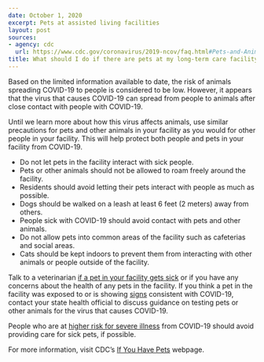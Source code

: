 ```yaml
---
date: October 1, 2020
excerpt: Pets at assisted living facilities
layout: post
sources:
- agency: cdc
  url: https://www.cdc.gov/coronavirus/2019-ncov/faq.html#Pets-and-Animals
title: What should I do if there are pets at my long-term care facility or assisted living facility?
---
```


Based on the limited information available to date, the risk of animals spreading COVID-19 to people is considered to be low. However, it appears that the virus that causes COVID-19 can spread from people to animals after close contact with people with COVID-19.

Until we learn more about how this virus affects animals, use similar precautions for pets and other animals in your facility as you would for other people in your facility. This will help protect both people and pets in your facility from COVID-19.

- Do not let pets in the facility interact with sick people.
- Pets or other animals should not be allowed to roam freely around the facility.
- Residents should avoid letting their pets interact with people as much as possible.
- Dogs should be walked on a leash at least 6 feet (2 meters) away from others.
- People sick with COVID-19 should avoid contact with pets and other animals.
- Do not allow pets into common areas of the facility such as cafeterias and social areas.
- Cats should be kept indoors to prevent them from interacting with other animals or people outside of the facility.

Talk to a veterinarian [if a pet in your facility gets sick](https://www.cdc.gov/coronavirus/2019-ncov/daily-life-coping/positive-pet.html) or if you have any concerns about the health of any pets in the facility. If you think a pet in the facility was exposed to or is showing [signs](https://www.cdc.gov/coronavirus/2019-ncov/daily-life-coping/positive-pet.html) consistent with COVID-19, contact your state health official to discuss guidance on testing pets or other animals for the virus that causes COVID-19.

People who are at [higher risk for severe illness](https://www.cdc.gov/publichealthgateway/healthdirectories/healthdepartments.html) from COVID-19 should avoid providing care for sick pets, if possible.

For more information, visit CDC’s [If You Have Pets](https://www.cdc.gov/coronavirus/2019-ncov/daily-life-coping/pets.html) webpage.